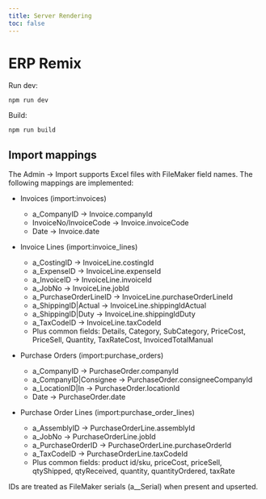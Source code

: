 ```yaml
---
title: Server Rendering
toc: false
---
```


# ERP Remix

Run dev:

```
npm run dev
```

Build:

```
npm run build
```

## Import mappings

The Admin → Import supports Excel files with FileMaker field names. The following mappings are implemented:

- Invoices (import:invoices)

  - a_CompanyID → Invoice.companyId
  - InvoiceNo/InvoiceCode → Invoice.invoiceCode
  - Date → Invoice.date

- Invoice Lines (import:invoice_lines)

  - a_CostingID → InvoiceLine.costingId
  - a_ExpenseID → InvoiceLine.expenseId
  - a_InvoiceID → InvoiceLine.invoiceId
  - a_JobNo → InvoiceLine.jobId
  - a_PurchaseOrderLineID → InvoiceLine.purchaseOrderLineId
  - a_ShippingID|Actual → InvoiceLine.shippingIdActual
  - a_ShippingID|Duty → InvoiceLine.shippingIdDuty
  - a_TaxCodeID → InvoiceLine.taxCodeId
  - Plus common fields: Details, Category, SubCategory, PriceCost, PriceSell, Quantity, TaxRateCost, InvoicedTotalManual

- Purchase Orders (import:purchase_orders)

  - a_CompanyID → PurchaseOrder.companyId
  - a_CompanyID|Consignee → PurchaseOrder.consigneeCompanyId
  - a_LocationID|In → PurchaseOrder.locationId
  - Date → PurchaseOrder.date

- Purchase Order Lines (import:purchase_order_lines)
  - a_AssemblyID → PurchaseOrderLine.assemblyId
  - a_JobNo → PurchaseOrderLine.jobId
  - a_PurchaseOrderID → PurchaseOrderLine.purchaseOrderId
  - a_TaxCodeID → PurchaseOrderLine.taxCodeId
  - Plus common fields: product id/sku, priceCost, priceSell, qtyShipped, qtyReceived, quantity, quantityOrdered, taxRate

IDs are treated as FileMaker serials (a\_\_Serial) when present and upserted.

